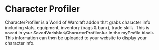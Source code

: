 # Character Profiler

CharacterProfiler is a World of Warcraft addon that grabs character info including stats, equipment, inventory (bags & bank), trade skills. This is saved in your SavedVariables\CharacterProfiler.lua in the myProfile block. This information can then be uploaded to your website to display your character info.

